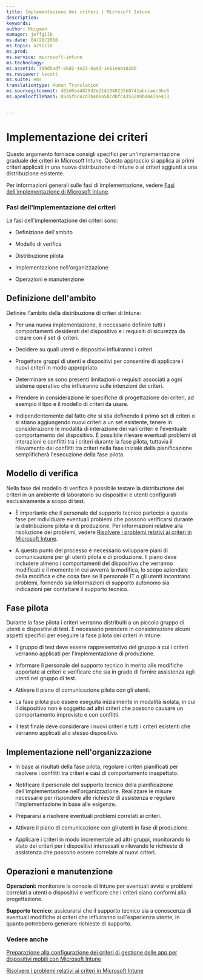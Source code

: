 ```yaml
---
title: Implementazione dei criteri | Microsoft Intune
description: 
keywords: 
author: Nbigman
manager: jeffgilb
ms.date: 04/28/2016
ms.topic: article
ms.prod: 
ms.service: microsoft-intune
ms.technology: 
ms.assetid: 390d5adf-86d2-4e23-ba93-1e61e6b1028b
ms.reviewer: tscott
ms.suite: ems
translationtype: Human Translation
ms.sourcegitcommit: d82d0ae4820d2e2141848235b8741abccaec3bc6
ms.openlocfilehash: 8935fbc42d7b406a5bcdbfc4353209b4447ae413


---
```


# Implementazione dei criteri
Questo argomento fornisce consigli specifici per un'implementazione graduale dei criteri in Microsoft Intune. Questo approccio si applica ai primi criteri applicati in una nuova distribuzione di Intune o ai criteri aggiunti a una distribuzione esistente.

Per informazioni generali sulle fasi di implementazione, vedere [Fasi dell'implementazione di Microsoft Intune](rollout-phases-for-microsoft-intune-deployment.md).

### Fasi dell'implementazione dei criteri
Le fasi dell'implementazione dei criteri sono:

-   Definizione dell'ambito

-   Modello di verifica

-   Distribuzione pilota

-   Implementazione nell'organizzazione

-   Operazioni e manutenzione

## Definizione dell'ambito
Definire l'ambito della distribuzione di criteri di Intune:

-   Per una nuova implementazione, è necessario definire tutti i comportamenti desiderati del dispositivo e i requisiti di sicurezza da creare con il set di criteri.

-   Decidere su quali utenti e dispositivi influiranno i criteri.

-   Progettare gruppi di utenti e dispositivi per consentire di applicare i nuovi criteri in modo appropriato.

-   Determinare se sono presenti limitazioni o requisiti associati a ogni sistema operativo che influiranno sulle intenzioni dei criteri.

-   Prendere in considerazione le specifiche di progettazione dei criteri, ad esempio il tipo e il modello di criteri da usare.

-   Indipendentemente dal fatto che si stia definendo il primo set di criteri o si stiano aggiungendo nuovi criteri a un set esistente, tenere in considerazione le modalità di interazione dei vari criteri e l'eventuale comportamento del dispositivo. È possibile rilevare eventuali problemi di interazioni e conflitti tra i criteri durante la fase pilota, tuttavia il rilevamento dei conflitti tra criteri nella fase iniziale della pianificazione semplificherà l'esecuzione della fase pilota.

## Modello di verifica
Nella fase del modello di verifica è possibile testare la distribuzione dei criteri in un ambiente di laboratorio su dispositivi e utenti configurati esclusivamente a scopo di test.

-   È importante che il personale del supporto tecnico partecipi a questa fase per individuare eventuali problemi che possono verificarsi durante la distribuzione pilota e di produzione. Per informazioni relative alla risoluzione dei problemi, vedere [Risolvere i problemi relativi ai criteri in Microsoft Intune](/intune/troubleshoot/troubleshoot-policies-in-microsoft-intune).

-   A questo punto del processo è necessario sviluppare piani di comunicazione per gli utenti pilota e di produzione. Il piano deve includere almeno i comportamenti del dispositivo che verranno modificati e il momento in cui avverrà la modifica, lo scopo aziendale della modifica e che cosa fare se il personale IT o gli utenti incontrano problemi, fornendo sia informazioni di supporto autonomo sia indicazioni per contattare il supporto tecnico.

## Fase pilota
Durante la fase pilota i criteri verranno distribuiti a un piccolo gruppo di utenti e dispositivi di test. È necessario prendere in considerazione alcuni aspetti specifici per eseguire la fase pilota dei criteri in Intune:

-   Il gruppo di test deve essere rappresentativo del gruppo a cui i criteri verranno applicati per l'implementazione di produzione.

-   Informare il personale del supporto tecnico in merito alle modifiche apportate ai criteri e verificare che sia in grado di fornire assistenza agli utenti nel gruppo di test.

-   Attivare il piano di comunicazione pilota con gli utenti.

-   La fase pilota può essere eseguita inizialmente in modalità isolata, in cui il dispositivo non è soggetto ad altri criteri che possono causare un comportamento imprevisto e con conflitti.

-   Il test finale deve considerare i nuovi criteri e tutti i criteri esistenti che verranno applicati allo stesso dispositivo.

## Implementazione nell'organizzazione

-   In base ai risultati della fase pilota, regolare i criteri pianificati per risolvere i conflitti tra criteri e casi di comportamento inaspettato.

-   Notificare il personale del supporto tecnico della pianificazione dell'implementazione nell'organizzazione. Realizzare le misure necessarie per rispondere alle richieste di assistenza e regolare l'implementazione in base alle esigenze.

-   Prepararsi a risolvere eventuali problemi correlati ai criteri.

-   Attivare il piano di comunicazione con gli utenti in fase di produzione.

-   Applicare i criteri in modo incrementale ad altri gruppi, monitorando lo stato dei criteri per i dispositivi interessati e rilevando le richieste di assistenza che possono essere correlate ai nuovi criteri.

## Operazioni e manutenzione
**Operazioni:** monitorare la console di Intune per eventuali avvisi e problemi correlati a utenti o dispositivi e verificare che i criteri siano conformi alla progettazione.

**Supporto tecnico:** assicurarsi che il supporto tecnico sia a conoscenza di eventuali modifiche ai criteri che influiranno sull'esperienza utente, in quanto potrebbero generare richieste di supporto.


### Vedere anche
[Preparazione alla configurazione dei criteri di gestione delle app per dispositivi mobili con Microsoft Intune](/intune/deploy-use/get-ready-to-configure-mobile-app-management-policies-with-microsoft-intune)

[Risolvere i problemi relativi ai criteri in Microsoft Intune](/intune/troubleshoot/troubleshoot-policies-in-microsoft-intune)



<!--HONumber=Jun16_HO4-->


